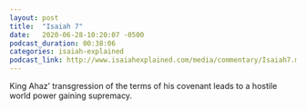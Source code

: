 ```yaml
---
layout: post
title:  "Isaiah 7"
date:   2020-06-28-10:20:07 -0500
podcast_duration: 00:38:06
categories: isaiah-explained
podcast_link: http://www.isaiahexplained.com/media/commentary/Isaiah7.mp3
---
```

King Ahaz’ transgression of the terms of his covenant leads to a hostile world power gaining supremacy.
